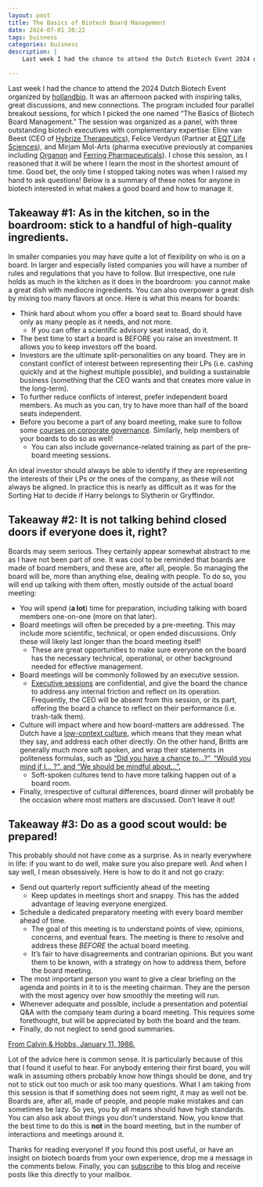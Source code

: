 ```yaml
---
layout: post
title: The Basics of Biotech Board Management
date: 2024-07-01 20:22
tags: buisness
categories: buisness
description: |
    Last week I had the chance to attend the Dutch Biotech Event 2024 organized by hollandbio. It was an afternoon packed with inspiring talks, great discussions, and new connections. It gave me the opportunity to attend a session on management of biotech boards. I found the information so useful that I decided to summarize it in a post ...

--- 
```


Last week I had the chance to attend the 2024 Dutch Biotech Event organized by [hollandbio](https://www.hollandbio.nl/). It was an afternoon packed with inspiring talks, great discussions, and new connections. The program included four parallel breakout sessions, for which I picked the one named “The Basics of Biotech Board Management.” The session was organized as a panel, with three outstanding biotech executives with complementary expertise: Eline van Beest (CEO of [Hybrize Therapeutics](https://hybridizetherapeutics.com/)), Felice Verdyun (Partner at [EQT Life Sciences](https://eqtgroup.com/private-capital/life-sciences/)), and Mirjam Mol-Arts (pharma executive previously at companies including [Organon](https://www.organon.com/) and [Ferring Pharmaceuticals](https://www.ferring.com/)). I chose this session, as I reasoned that it will be where I learn the most in the shortest amount of time. Good bet, the only time I stopped taking notes was when I raised my hand to ask questions! Below is a summary of these notes for anyone in biotech interested in what makes a good board and how to manage it.

## Takeaway \#1: As in the kitchen, so in the boardroom: stick to a handful of high-quality ingredients.

In smaller companies you may have quite a lot of flexibility on who is on a board. In larger and especially listed companies you will have a number of rules and regulations that you have to follow. But irrespective, one rule holds as much in the kitchen as it does in the boardroom: you cannot make a great dish with mediocre ingredients. You can also overpower a great dish by mixing too many flavors at once. Here is what this means for boards:

* Think hard about whom you offer a board seat to. Board should have only as many people as it needs, and not more.
  * If you can offer a scientific advisory seat instead, do it.
* The best time to start a board is BEFORE you raise an investment. It allows you to keep investors off the board.
* Investors are the ultimate split-personalities on any board. They are in constant conflict of interest between representing their LPs (i.e. cashing quickly and at the highest multiple possible), and building a sustainable business (something that the CEO wants and that creates more value in the long-term).
* To further reduce conflicts of interest, prefer independent board members. As much as you can, try to have more than half of the board seats independent.
* Before you become a part of any board meeting, make sure to follow some [courses on corporate governance](https://www.coursera.org/search?query=corporate%20governance). Similarly, help members of your boards to do so as well!
  * You can also include governance-related training as part of the pre-board meeting sessions.
  
<div class="img_row"> <img class="col three" src="{{ site.baseurl }}/img/harrypotterhat.jpg" alt="" title="Header"/> </div>
<div class="col three caption">An ideal investor should always be able to identify if they are representing the interests of their LPs or the ones of the company, as these will not always be aligned. In practice this is nearly as difficult as it was for the Sorting Hat to decide if Harry belongs to Slytherin or Gryffindor.</div>


## Takeaway \#2: It is not talking behind closed doors if everyone does it, right?

Boards may seem serious. They certainly appear somewhat abstract to me as I have not been part of one. It was cool to be reminded that boards are made of board members, and these are, after all, people. So managing the board will be, more than anything else, dealing with people. To do so, you will end up talking with them often, mostly outside of the actual board meeting: 

* You will spend (**a lot**) time for preparation, including talking with board members one-on-one (more on that later).
* Board meetings will often be preceded by a pre-meeting. This may include more scientific, technical, or open ended discussions. Only these will likely last longer than the board meeting itself!
  * These are great opportunities to make sure everyone on the board has the necessary technical, operational, or other background needed for effective management.
* Board meetings will be commonly followed by an executive session.
  * [Executive sessions](https://en.wikipedia.org/wiki/Executive_session) are confidential, and give the board the chance to address any internal friction and reflect on its operation. Frequently, the CEO will be absent from this session, or its part, offering the board a chance to reflect on their performance (i.e. trash-talk them).
* Culture will impact where and how board-matters are addressed. The Dutch have a [low-context culture](https://doi.org/10.1080/08911762.2017.1296985), which means that they mean what they say, and address each other directly. On the other hand, Britts are generally much more soft spoken, and wrap their statements in politeness formulas, such as [“Did you have a chance to…?”, “Would you mind if I… ?”, and “We should be mindful about…”.](https://medium.com/@k.kozmana/the-dualist-world-view-of-an-immigrant-b3e7a4d00f75)
  * Soft-spoken cultures tend to have more talking happen out of a board room.
* Finally, irrespective of cultural differences, board dinner will probably be the occasion where most matters are discussed. Don’t leave it out!


## Takeaway \#3: Do as a good scout would: be prepared!

This probably should not have come as a surprise. As in nearly everywhere in life: if you want to do well, make sure you also prepare well. And when I say well, I mean obsessively. Here is how to do it and not go crazy:

* Send out quarterly report sufficiently ahead of the meeting
  * Keep updates in meetings short and snappy. This has the added advantage of leaving everyone energized.
* Schedule a dedicated preparatory meeting with every board member ahead of time.
  * The goal of this meeting is to understand points of view, opinions, concerns, and eventual fears. The meeting is there to resolve and address these *BEFORE* the actual board meeting. 
  * It’s fair to have disagreements and contrarian opinions. But you want them to be known, with a strategy on how to address them, before the board meeting.
* The most important person you want to give a clear briefing on the agenda and points in it to is the meeting chairman. They are the person with the most agency over how smoothly the meeting will run.
* Whenever adequate and possible, include a presentation and potential Q&A with the company team during a board meeting. This requires some forethought, but will be appreciated by both the board and the team.
* Finally, do not neglect to send good summaries.

<div class="img_row"> <img class="col three" src="{{ site.baseurl }}/img/alwaysprepared.png" alt="" title="Header"/> </div>
<div class="col three caption"> <a href="https://www.gocomics.com/calvinandhobbes/1986/01/11">From Calvin & Hobbs, January 11, 1986.</a></div>


Lot of the advice here is common sense. It is particularly because of this that I found it useful to hear. For anybody entering their first board, you will walk in assuming others probably know how things should be done, and try not to stick out too much or ask too many questions. What I am taking from this session is that if something does not seem right, it may as well not be. Boards are, after all, made of people, and people make mistakes and can sometimes be lazy. So yes, you by all means should have high standards. You can also ask about things you don’t understand. Now, you know that the best time to do this is **not** in the board meeting, but in the number of interactions and meetings around it.

Thanks for reading everyone! If you found this post useful, or have an insight on biotech boards from your own experience, drop me a message in the comments below. Finally, you can [subscribe](https://www.martinholub.com/subscribe) to this blog and receive posts like this directly to your mailbox.

